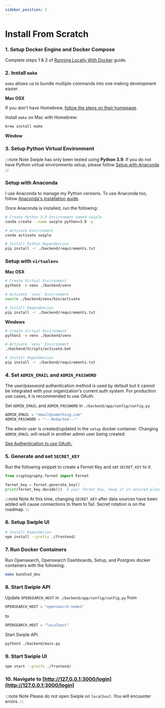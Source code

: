 ```yaml
---
sidebar_position: 2
---
```


# Install From Scratch


### 1. Setup Docker Engine and Docker Compose

Complete steps 1 & 2 of [Running Locally With Docker](../../docs/installation/run-locally-with-docker) guide.

### 2. Install `make`

`make` allows us to bundle multiple commands into one making development easier.

**Mac OSX**

If you don't have Homebrew, [follow the steps on their homepage](https://brew.sh/).

Install `make` on Mac with Homebrew:
```bash
brew install make
```


**Window**




### 3. Setup Python Virtual Environment

:::note Note
Swiple has only been tested using **Python 3.9**. If you do not have Python virtual environments setup, please follow [Setup with Anaconda](#setup-with-anaconda)
:::

### Setup with Anaconda ###

I use Anaconda to manage my Python versions. To use Anaconda too, follow [Anaconda's installation guide](https://docs.anaconda.com/anaconda/install/).

Once Anaconda is installed, run the following:

```bash
# Create Python 3.9 Environment named swiple
conda create --name swiple python=3.9 -y

# Activate Environment
conda activate swiple

# Install Python Dependencies
pip install -r ./backend/requirements.txt
```

### Setup with `virtualenv` ###


**Mac OSX**
```bash
# Create Virtual Environment
python3 -m venv ./backend/venv

# Activate `venv` Environment
source ./backend/venv/bin/activate

# Install Dependencies
pip install -r ./backend/requirements.txt
```

**Windows**
```bash
# Create Virtual Environment
python3 -m venv ./backend/venv

# Activate `venv` Environment
./backend/Scripts/activate.bat

# Install Dependencies
pip install -r ./backend/requirements.txt
```

### 4. Set `ADMIN_EMAIL` and `ADMIN_PASSWORD`

The user/password authentication method is used by default but it cannot be integrated with your organization's current auth system. For production use cases, it is recommended to use OAuth. 

Set `ADMIN_EMAIL` and `ADMIN_PASSWORD` in `./backend/app/config/config.py`

```python
ADMIN_EMAIL = "email@something.com"
ADMIN_PASSWORD = "---Redacted---"
```

The admin user is created/updated in the `setup` docker container. Changing `ADMIN_EMAIL` will result in another admin user being created.

[See Authentication to use OAuth.](../configuration/authentication.md)

### 5. Generate and set `SECRET_KEY`

Run the following snippet to create a Fernet Key and set `SECRET_KEY` to it.
```python
from cryptography.fernet import Fernet

fernet_key = Fernet.generate_key()
print(fernet_key.decode())  # your fernet_key, keep it in secured place!
```

:::note Note
At this time, changing `SECRET_KEY` after data sources have been added will cause connections to them to fail. Secret rotation is on the roadmap.
:::


### 6. Setup Swiple UI
```bash
# Install Dependecies
npm install --prefix ./frontend/
```


### 7. Run Docker Containers

Run Opensearch, Opensearch Dashboards, Setup, and Postgres docker containers with the following:

```bash
make bundled_dev
```

### 8. Start Swiple API
Update `OPENSEARCH_HOST` in `./backend/app/config/config.py` from 

```python
OPENSEARCH_HOST = "opensearch-node1"
```
to
```python
OPENSEARCH_HOST = "localhost"
```

Start Swiple API.
```bash
python3 ./backend/main.py
```

### 9. Start Swiple UI

```bash
npm start --preifx ./frontend/
```

### 10. Navigate to [http://127.0.0.1:3000/login](http://127.0.0.1:3000/login)

:::note Note
Please do not open Swiple on `localhost`. You will encounter errors.
:::
